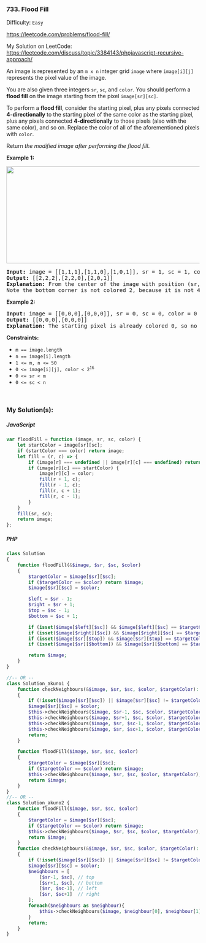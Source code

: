 ### 733. Flood Fill

Difficulty: `Easy`

https://leetcode.com/problems/flood-fill/

My Solution on LeetCode:
https://leetcode.com/discuss/topic/3384143/phpjavascript-recursive-approach/

<p>An image is represented by an <code>m x n</code> integer grid <code>image</code> where <code>image[i][j]</code> represents the pixel value of the image.</p>

<p>You are also given three integers <code>sr</code>, <code>sc</code>, and <code>color</code>. You should perform a <strong>flood fill</strong> on the image starting from the pixel <code>image[sr][sc]</code>.</p>

<p>To perform a <strong>flood fill</strong>, consider the starting pixel, plus any pixels connected <strong>4-directionally</strong> to the starting pixel of the same color as the starting pixel, plus any pixels connected <strong>4-directionally</strong> to those pixels (also with the same color), and so on. Replace the color of all of the aforementioned pixels with <code>color</code>.</p>

<p>Return <em>the modified image after performing the flood fill</em>.</p>

<p><strong class="example">Example 1:</strong></p>
<img alt="" src="https://assets.leetcode.com/uploads/2021/06/01/flood1-grid.jpg" style="width: 613px; height: 253px;">
<pre><strong>Input:</strong> image = [[1,1,1],[1,1,0],[1,0,1]], sr = 1, sc = 1, color = 2
<strong>Output:</strong> [[2,2,2],[2,2,0],[2,0,1]]
<strong>Explanation:</strong> From the center of the image with position (sr, sc) = (1, 1) (i.e., the red pixel), all pixels connected by a path of the same color as the starting pixel (i.e., the blue pixels) are colored with the new color.
Note the bottom corner is not colored 2, because it is not 4-directionally connected to the starting pixel.
</pre>

<p><strong class="example">Example 2:</strong></p>

<pre><strong>Input:</strong> image = [[0,0,0],[0,0,0]], sr = 0, sc = 0, color = 0
<strong>Output:</strong> [[0,0,0],[0,0,0]]
<strong>Explanation:</strong> The starting pixel is already colored 0, so no changes are made to the image.
</pre>

<p><strong>Constraints:</strong></p>
<ul>
	<li><code>m == image.length</code></li>
	<li><code>n == image[i].length</code></li>
	<li><code>1 &lt;= m, n &lt;= 50</code></li>
	<li><code>0 &lt;= image[i][j], color &lt; 2<sup>16</sup></code></li>
	<li><code>0 &lt;= sr &lt; m</code></li>
	<li><code>0 &lt;= sc &lt; n</code></li>
</ul>
<p>&nbsp;</p>

### My Solution(s):

##### JavaScript

```js
var floodFill = function (image, sr, sc, color) {
    let startColor = image[sr][sc];
    if (startColor === color) return image;
    let fill = (r, c) => {
        if (image[r] === undefined || image[r][c] === undefined) return;
        if (image[r][c] === startColor) {
            image[r][c] = color;
            fill(r + 1, c);
            fill(r - 1, c);
            fill(r, c + 1);
            fill(r, c - 1);
        }
    }
    fill(sr, sc);
    return image;
};
```

##### PHP

```php
class Solution
{
    function floodFill(&$image, $sr, $sc, $color)
    {
        $targetColor = $image[$sr][$sc];
        if ($targetColor == $color) return $image;
        $image[$sr][$sc] = $color;

        $left = $sr - 1;
        $right = $sr + 1;
        $top = $sc - 1;
        $bottom = $sc + 1;

        if (isset($image[$left][$sc]) && $image[$left][$sc] == $targetColor) $this->floodFill($image, $left, $sc, $color);
        if (isset($image[$right][$sc]) && $image[$right][$sc] == $targetColor) $this->floodFill($image, $right, $sc, $color);
        if (isset($image[$sr][$top]) && $image[$sr][$top] == $targetColor) $this->floodFill($image, $sr, $top, $color);
        if (isset($image[$sr][$bottom]) && $image[$sr][$bottom] == $targetColor) $this->floodFill($image, $sr, $bottom, $color);

        return $image;
    }
}

//-- OR --
class Solution_akuno1 {
    function checkNeighbours(&$image, $sr, $sc, $color, $targetColor): void
    {
        if (!isset($image[$sr][$sc]) || $image[$sr][$sc] != $targetColor) return;
        $image[$sr][$sc] = $color;
        $this->checkNeighbours($image, $sr-1, $sc, $color, $targetColor);
        $this->checkNeighbours($image, $sr+1, $sc, $color, $targetColor);
        $this->checkNeighbours($image, $sr, $sc-1, $color, $targetColor);
        $this->checkNeighbours($image, $sr, $sc+1, $color, $targetColor);
        return;
    }

    function floodFill($image, $sr, $sc, $color)
    {
        $targetColor = $image[$sr][$sc];
        if ($targetColor == $color) return $image;
        $this->checkNeighbours($image, $sr, $sc, $color, $targetColor);
        return $image;
    }
}
//-- OR --
class Solution_akuno2 {
    function floodFill($image, $sr, $sc, $color)
    {
        $targetColor = $image[$sr][$sc];
        if ($targetColor == $color) return $image;
        $this->checkNeighbours($image, $sr, $sc, $color, $targetColor);
        return $image;
    }
    function checkNeighbours(&$image, $sr, $sc, $color, $targetColor): void
    {
        if (!isset($image[$sr][$sc]) || $image[$sr][$sc] != $targetColor) return;
        $image[$sr][$sc] = $color;
        $neighbours = [
            [$sr-1, $sc], // top
            [$sr+1, $sc], // bottom
            [$sr, $sc-1], // left
            [$sr, $sc+1]  // right
        ];
        foreach($neighbours as $neighbour){
            $this->checkNeighbours($image, $neighbour[0], $neighbour[1], $color, $targetColor);
        }
        return;
    }
}
```

